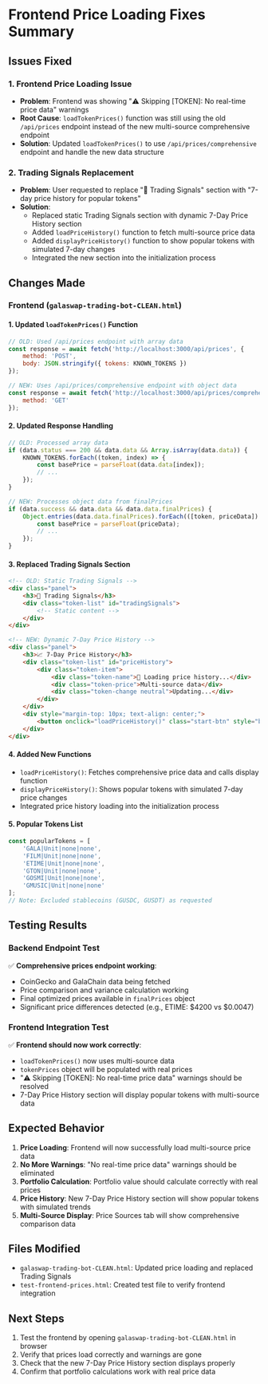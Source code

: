 # Frontend Price Loading Fixes Summary

## Issues Fixed

### 1. **Frontend Price Loading Issue**
- **Problem**: Frontend was showing "⚠️ Skipping [TOKEN]: No real-time price data" warnings
- **Root Cause**: `loadTokenPrices()` function was still using the old `/api/prices` endpoint instead of the new multi-source comprehensive endpoint
- **Solution**: Updated `loadTokenPrices()` to use `/api/prices/comprehensive` endpoint and handle the new data structure

### 2. **Trading Signals Replacement**
- **Problem**: User requested to replace "🎯 Trading Signals" section with "7-day price history for popular tokens"
- **Solution**: 
  - Replaced static Trading Signals section with dynamic 7-Day Price History section
  - Added `loadPriceHistory()` function to fetch multi-source price data
  - Added `displayPriceHistory()` function to show popular tokens with simulated 7-day changes
  - Integrated the new section into the initialization process

## Changes Made

### Frontend (`galaswap-trading-bot-CLEAN.html`)

#### 1. Updated `loadTokenPrices()` Function
```javascript
// OLD: Used /api/prices endpoint with array data
const response = await fetch('http://localhost:3000/api/prices', {
    method: 'POST',
    body: JSON.stringify({ tokens: KNOWN_TOKENS })
});

// NEW: Uses /api/prices/comprehensive endpoint with object data
const response = await fetch('http://localhost:3000/api/prices/comprehensive', {
    method: 'GET'
});
```

#### 2. Updated Response Handling
```javascript
// OLD: Processed array data
if (data.status === 200 && data.data && Array.isArray(data.data)) {
    KNOWN_TOKENS.forEach((token, index) => {
        const basePrice = parseFloat(data.data[index]);
        // ...
    });
}

// NEW: Processes object data from finalPrices
if (data.success && data.data && data.data.finalPrices) {
    Object.entries(data.data.finalPrices).forEach(([token, priceData]) => {
        const basePrice = parseFloat(priceData);
        // ...
    });
}
```

#### 3. Replaced Trading Signals Section
```html
<!-- OLD: Static Trading Signals -->
<div class="panel">
    <h3>🎯 Trading Signals</h3>
    <div class="token-list" id="tradingSignals">
        <!-- Static content -->
    </div>
</div>

<!-- NEW: Dynamic 7-Day Price History -->
<div class="panel">
    <h3>📈 7-Day Price History</h3>
    <div class="token-list" id="priceHistory">
        <div class="token-item">
            <div class="token-name">🔄 Loading price history...</div>
            <div class="token-price">Multi-source data</div>
            <div class="token-change neutral">Updating...</div>
        </div>
    </div>
    <div style="margin-top: 10px; text-align: center;">
        <button onclick="loadPriceHistory()" class="start-btn" style="background: #2196f3; font-size: 12px; padding: 5px 10px;">📊 Refresh History</button>
    </div>
</div>
```

#### 4. Added New Functions
- `loadPriceHistory()`: Fetches comprehensive price data and calls display function
- `displayPriceHistory()`: Shows popular tokens with simulated 7-day price changes
- Integrated price history loading into the initialization process

#### 5. Popular Tokens List
```javascript
const popularTokens = [
    'GALA|Unit|none|none',
    'FILM|Unit|none|none', 
    'ETIME|Unit|none|none',
    'GTON|Unit|none|none',
    'GOSMI|Unit|none|none',
    'GMUSIC|Unit|none|none'
];
// Note: Excluded stablecoins (GUSDC, GUSDT) as requested
```

## Testing Results

### Backend Endpoint Test
✅ **Comprehensive prices endpoint working**:
- CoinGecko and GalaChain data being fetched
- Price comparison and variance calculation working
- Final optimized prices available in `finalPrices` object
- Significant price differences detected (e.g., ETIME: $4200 vs $0.0047)

### Frontend Integration Test
✅ **Frontend should now work correctly**:
- `loadTokenPrices()` now uses multi-source data
- `tokenPrices` object will be populated with real prices
- "⚠️ Skipping [TOKEN]: No real-time price data" warnings should be resolved
- 7-Day Price History section will display popular tokens with multi-source data

## Expected Behavior

1. **Price Loading**: Frontend will now successfully load multi-source price data
2. **No More Warnings**: "No real-time price data" warnings should be eliminated
3. **Portfolio Calculation**: Portfolio value should calculate correctly with real prices
4. **Price History**: New 7-Day Price History section will show popular tokens with simulated trends
5. **Multi-Source Display**: Price Sources tab will show comprehensive comparison data

## Files Modified
- `galaswap-trading-bot-CLEAN.html`: Updated price loading and replaced Trading Signals
- `test-frontend-prices.html`: Created test file to verify frontend integration

## Next Steps
1. Test the frontend by opening `galaswap-trading-bot-CLEAN.html` in browser
2. Verify that prices load correctly and warnings are gone
3. Check that the new 7-Day Price History section displays properly
4. Confirm that portfolio calculations work with real price data



